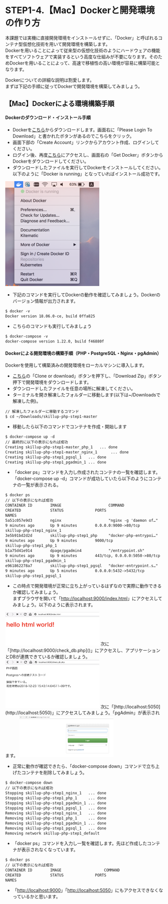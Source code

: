 # STEP1-4.【Mac】Dockerと開発環境の作り方

本課題では実機に直接開発環境をインストールせずに、「Docker」と呼ばれるコンテナ型仮想化技術を用いて開発環境を構築します。  
Dockerを用いることによって従来型の仮想化技術のようにハードウェアの機能をすべてソフトウェアで実装するという高度な仕組みが不要になります。そのためDockerを用いることによって、高速で移植性の高い環境が容易に構築可能となります。

Dockerについての詳細な説明は割愛します。  
まずは下記の手順に従ってDockerで開発環境を構築してみましょう。

## 【Mac】Dockerによる環境構築手順

#### Dockerのダウンロード・インストール手順
* Dockerを[こちら](https://store.docker.com/editions/community/docker-ce-desktop-mac)からダウンロードします。画面右に「Please Login To Download」と書かれたボタンがあるのでこちらをクリック。  
* 画面下部の「Create Account」リンクからアカウント作成、ログインしてください。  
* ログイン後、再度[こちら](https://store.docker.com/editions/community/docker-ce-desktop-mac)にアクセスし、画面右の「Get Docker」ボタンからDockerをダウンロードしてください。
* ダウンロードしたファイルを実行してDockerをインストールしてください。以下のように「Docker is running」となっていればインストール成功です。

<img src="../images/1_4_1.png" width="300">

* 下記のコマンドを実行してDockerの動作を確認してみましょう。Dockerのバージョン情報が出力されます。  
```
$ docker -v
Docker version 18.06.0-ce, build 0ffa825
```
* こちらのコマンドも実行してみましょう
```
$ docker-compose -v
docker-compose version 1.22.0, build f46880f
```

#### Dockerによる開発環境の構築手順（PHP・PostgreSQL・Nginx・pgAdmin）
Dockerを使用して構築済みの開発環境をローカルマシンに導入します。

* [こちら](https://github.com/team-lab/skillup-php-step1)の「Clone or download」ボタンを押下し、「Download Zip」ボタン押下で開発環境をダウンロードします。
* ダウンロードしたファイルを任意の場所に解凍してください。
* ターミナルを開き解凍したフォルダーに移動します(以下は~/Downloadsで解凍した例)。
```
// 解凍したフォルダーに移動するコマンド
$ cd ~/Downloads/skillup-php-step1-master
```
* 移動したら以下のコマンドでコンテナを作成・開始します
```
$ docker-compose up -d
// 最終的に以下の表示になれば成功
Creating skillup-php-step1-master_php_1   ... done
Creating skillup-php-step1-master_nginx_1      ... done
Creating skillup-php-step1_pgsql_1   ... done
Creating skillup-php-step1_pgadmin_1 ... done
```

* 「docker ps」コマンドを入力し作成されたコンテナの一覧を確認します。「docker-compose up -d」コマンドが成功していたら以下のようにコンテナの一覧が表示される。
```
$ docker ps
// 以下の表示になれば成功
CONTAINER ID        IMAGE                     COMMAND                  CREATED             STATUS              PORTS                           NAMES
5a51c057e9d3        nginx                     "nginx -g 'daemon of…"   9 minutes ago       Up 9 minutes        0.0.0.0:9000->80/tcp            skillup-php-step1_nginx_1
3e5b91bd2d2d        skillup-php-step1_php     "docker-php-entrypoi…"   9 minutes ago       Up 9 minutes        9000/tcp                        skillup-php-step1_php_1
b1a75d41e914        dpage/pgadmin4            "/entrypoint.sh"         9 minutes ago       Up 9 minutes        443/tcp, 0.0.0.0:5050->80/tcp   skillup-php-step1_pgadmin_1
e961862278a7        skillup-php-step1_pgsql   "docker-entrypoint.s…"   9 minutes ago       Up 5 minutes        0.0.0.0:5432->5432/tcp          skillup-php-step1_pgsql_1
```

* この時点で開発環境が正常に立ち上がっているはずなので実際に動作できるか確認してみましょう。  
まずブラウザを開いて「[http://localhost:9000/index.html](http://localhost:9000/index.html)」にアクセスしてみましょう。以下のように表示されます。  
<img src="../images/1_4_2.png" width="300">  
次に「[http://localhost:9000/check_db.php]()」にアクセスし、アプリケーションとDBが連携できているか確認しましょう。  
<img src="../images/1_4_3.png" width="300">  
次に「[http://localhost:5050](http://localhost:5050)」にアクセスしてみましょう。「pgAdmin」が表示されます。  
<img src="../images/1_4_4.png" width="300">  

* 正常に動作が確認できたら、「docker-compose down」コマンドで立ち上げたコンテナを削除してみましょう。
```
$ docker-compose down
// 以下の表示になれば成功
Stopping skillup-php-step1_nginx_1   ... done
Stopping skillup-php-step1_php_1     ... done
Stopping skillup-php-step1_pgadmin_1 ... done
Stopping skillup-php-step1_pgsql_1   ... done
Removing skillup-php-step1_nginx_1   ... done
Removing skillup-php-step1_php_1     ... done
Removing skillup-php-step1_pgadmin_1 ... done
Removing skillup-php-step1_pgsql_1   ... done
Removing network skillup-php-step1_default
```

* 「docker ps」コマンドを入力し一覧を確認します。先ほど作成したコンテナが表示されなくなっています。
```
$ docker ps
// 以下の表示になれば成功
CONTAINER ID        IMAGE                   COMMAND                  CREATED             STATUS              PORTS                            NAMES
```

* 「[http://localhost:9000](http://localhost:9000)」「[http://localhost:5050](http://localhost:5050)」にもアクセスできなくなっているかと思います。
